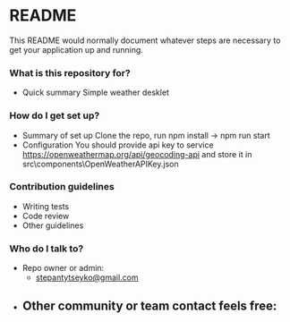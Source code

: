 # README #

This README would normally document whatever steps are necessary to get your application up and running.

### What is this repository for? ###

* Quick summary
    Simple weather desklet


### How do I get set up? ###

* Summary of set up
Clone the repo, 
run npm install -> npm run start
* Configuration
You should provide api key to service
https://openweathermap.org/api/geocoding-api
and store it in src\components\OpenWeatherAPIKey.json

### Contribution guidelines ###

* Writing tests
* Code review
* Other guidelines

### Who do I talk to? ###

* Repo owner or admin:
    - stepantytseyko@gmail.com
* Other community or team contact feels free:
    - 